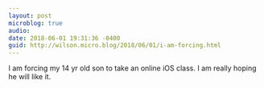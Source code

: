 ```yaml
---
layout: post
microblog: true
audio: 
date: 2018-06-01 19:31:36 -0400
guid: http://wilson.micro.blog/2018/06/01/i-am-forcing.html
---
```

I am forcing my 14 yr old son to take an online iOS class. I am really hoping he will like it. 
